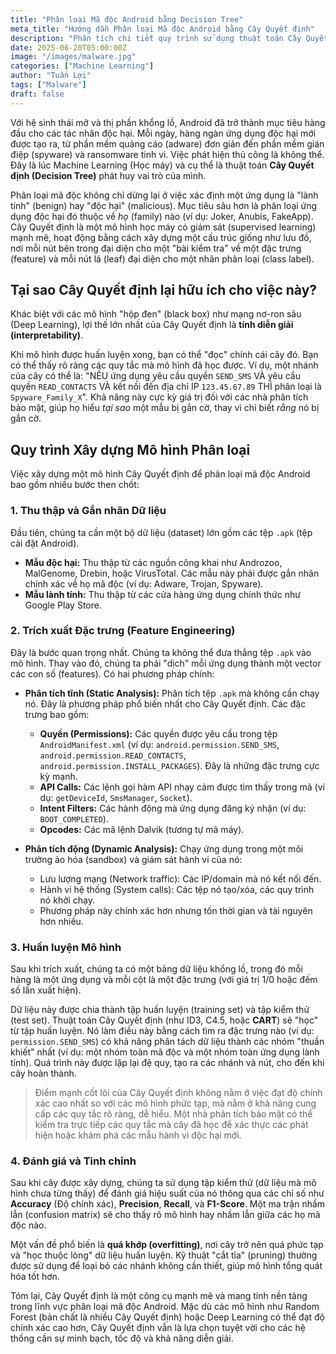 ```yaml
---
title: "Phân loại Mã độc Android bằng Decision Tree"
meta_title: "Hướng dẫn Phân loại Mã độc Android bằng Cây Quyết định"
description: "Phân tích chi tiết quy trình sử dụng thuật toán Cây Quyết định (Decision Tree) trong Machine Learning để phát hiện và phân loại các họ mã độc trên nền tảng Android."
date: 2025-06-20T05:00:00Z
image: "/images/malware.jpg"
categories: ["Machine Learning"]
author: "Tuấn Lợi"
tags: ["Malware"]
draft: false
---
```


Với hệ sinh thái mở và thị phần khổng lồ, Android đã trở thành mục tiêu hàng đầu cho các tác nhân độc hại. Mỗi ngày, hàng ngàn ứng dụng độc hại mới được tạo ra, từ phần mềm quảng cáo (adware) đơn giản đến phần mềm gián điệp (spyware) và ransomware tinh vi. Việc phát hiện thủ công là không thể. Đây là lúc Machine Learning (Học máy) và cụ thể là thuật toán **Cây Quyết định (Decision Tree)** phát huy vai trò của mình.

Phân loại mã độc không chỉ dừng lại ở việc xác định một ứng dụng là "lành tính" (benign) hay "độc hại" (malicious). Mục tiêu sâu hơn là phân loại ứng dụng độc hại đó thuộc về *họ* (family) nào (ví dụ: Joker, Anubis, FakeApp). Cây Quyết định là một mô hình học máy có giám sát (supervised learning) mạnh mẽ, hoạt động bằng cách xây dựng một cấu trúc giống như lưu đồ, nơi mỗi nút bên trong đại diện cho một "bài kiểm tra" về một đặc trưng (feature) và mỗi nút lá (leaf) đại diện cho một nhãn phân loại (class label).

## Tại sao Cây Quyết định lại hữu ích cho việc này?

Khác biệt với các mô hình "hộp đen" (black box) như mạng nơ-ron sâu (Deep Learning), lợi thế lớn nhất của Cây Quyết định là **tính diễn giải (interpretability)**.

Khi mô hình được huấn luyện xong, bạn có thể "đọc" chính cái cây đó. Bạn có thể thấy rõ ràng các quy tắc mà mô hình đã học được. Ví dụ, một nhánh của cây có thể là: "NẾU ứng dụng yêu cầu quyền `SEND_SMS` VÀ yêu cầu quyền `READ_CONTACTS` VÀ kết nối đến địa chỉ IP `123.45.67.89` THÌ phân loại là `Spyware_Family_X`". Khả năng này cực kỳ giá trị đối với các nhà phân tích bảo mật, giúp họ hiểu *tại sao* một mẫu bị gắn cờ, thay vì chỉ biết *rằng* nó bị gắn cờ.



## Quy trình Xây dựng Mô hình Phân loại

Việc xây dựng một mô hình Cây Quyết định để phân loại mã độc Android bao gồm nhiều bước then chốt:

### 1. Thu thập và Gắn nhãn Dữ liệu

Đầu tiên, chúng ta cần một bộ dữ liệu (dataset) lớn gồm các tệp `.apk` (tệp cài đặt Android).
* **Mẫu độc hại:** Thu thập từ các nguồn công khai như Androzoo, MalGenome, Drebin, hoặc VirusTotal. Các mẫu này phải được gắn nhãn chính xác về họ mã độc (ví dụ: Adware, Trojan, Spyware).
* **Mẫu lành tính:** Thu thập từ các cửa hàng ứng dụng chính thức như Google Play Store.

### 2. Trích xuất Đặc trưng (Feature Engineering)

Đây là bước quan trọng nhất. Chúng ta không thể đưa thẳng tệp `.apk` vào mô hình. Thay vào đó, chúng ta phải "dịch" mỗi ứng dụng thành một vector các con số (features). Có hai phương pháp chính:

* **Phân tích tĩnh (Static Analysis):** Phân tích tệp `.apk` mà không cần chạy nó. Đây là phương pháp phổ biến nhất cho Cây Quyết định. Các đặc trưng bao gồm:
    * **Quyền (Permissions):** Các quyền được yêu cầu trong tệp `AndroidManifest.xml` (ví dụ: `android.permission.SEND_SMS`, `android.permission.READ_CONTACTS`, `android.permission.INSTALL_PACKAGES`). Đây là những đặc trưng cực kỳ mạnh.
    * **API Calls:** Các lệnh gọi hàm API nhạy cảm được tìm thấy trong mã (ví dụ: `getDeviceId`, `SmsManager`, `Socket`).
    * **Intent Filters:** Các hành động mà ứng dụng đăng ký nhận (ví dụ: `BOOT_COMPLETED`).
    * **Opcodes:** Các mã lệnh Dalvik (tương tự mã máy).

* **Phân tích động (Dynamic Analysis):** Chạy ứng dụng trong một môi trường ảo hóa (sandbox) và giám sát hành vi của nó:
    * Lưu lượng mạng (Network traffic): Các IP/domain mà nó kết nối đến.
    * Hành vi hệ thống (System calls): Các tệp nó tạo/xóa, các quy trình nó khởi chạy.
    * Phương pháp này chính xác hơn nhưng tốn thời gian và tài nguyên hơn nhiều.

### 3. Huấn luyện Mô hình

Sau khi trích xuất, chúng ta có một bảng dữ liệu khổng lồ, trong đó mỗi hàng là một ứng dụng và mỗi cột là một đặc trưng (với giá trị 1/0 hoặc đếm số lần xuất hiện).

Dữ liệu này được chia thành tập huấn luyện (training set) và tập kiểm thử (test set). Thuật toán Cây Quyết định (như ID3, C4.5, hoặc **CART**) sẽ "học" từ tập huấn luyện. Nó làm điều này bằng cách tìm ra đặc trưng nào (ví dụ: `permission.SEND_SMS`) có khả năng phân tách dữ liệu thành các nhóm "thuần khiết" nhất (ví dụ: một nhóm toàn mã độc và một nhóm toàn ứng dụng lành tính). Quá trình này được lặp lại đệ quy, tạo ra các nhánh và nút, cho đến khi cây hoàn thành.

> Điểm mạnh cốt lõi của Cây Quyết định không nằm ở việc đạt độ chính xác cao nhất so với các mô hình phức tạp, mà nằm ở khả năng cung cấp các quy tắc rõ ràng, dễ hiểu. Một nhà phân tích bảo mật có thể kiểm tra trực tiếp các quy tắc mà cây đã học để xác thực các phát hiện hoặc khám phá các mẫu hành vi độc hại mới.

### 4. Đánh giá và Tinh chỉnh

Sau khi cây được xây dựng, chúng ta sử dụng tập kiểm thử (dữ liệu mà mô hình chưa từng thấy) để đánh giá hiệu suất của nó thông qua các chỉ số như **Accuracy** (Độ chính xác), **Precision**, **Recall**, và **F1-Score**. Một ma trận nhầm lẫn (confusion matrix) sẽ cho thấy rõ mô hình hay nhầm lẫn giữa các họ mã độc nào.

Một vấn đề phổ biến là **quá khớp (overfitting)**, nơi cây trở nên quá phức tạp và "học thuộc lòng" dữ liệu huấn luyện. Kỹ thuật "cắt tỉa" (pruning) thường được sử dụng để loại bỏ các nhánh không cần thiết, giúp mô hình tổng quát hóa tốt hơn.

Tóm lại, Cây Quyết định là một công cụ mạnh mẽ và mang tính nền tảng trong lĩnh vực phân loại mã độc Android. Mặc dù các mô hình như Random Forest (bản chất là nhiều Cây Quyết định) hoặc Deep Learning có thể đạt độ chính xác cao hơn, Cây Quyết định vẫn là lựa chọn tuyệt vời cho các hệ thống cần sự minh bạch, tốc độ và khả năng diễn giải.